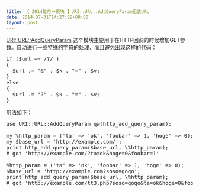 ```yaml
---
title: 【 2014每月一模块 】URI::URL::AddQueryParam组装URL
date: 2014-07-31T14:27:28+00:00
layout: post
---
```

[URI::URL::AddQueryParam](https://metacpan.org/pod/URI::URL::AddQueryParam "URI::URL::AddQueryParam") 这个模块主要用于在HTTP回调的时候增加GET参数。自动进行一些特殊的字符的处理，而且避免出现这样的代码：

<pre class="brush: perl">if ($url =~ /?/ ) 
{
  $url .= "&" . $k . "=" . $v;
}
else
{
  $url .= "?" . $k . "=" . $v;
}
</pre>

用法如下：

<pre class="brush: perl">use URI::URL::AddQueryParam qw(http_add_query_param);
 
my %http_param = ('ta' => 'ok', 'foobar' => 1, 'hoge' => 0);
my $base_url = 'http://example.com/';
print http_add_query_param($base_url, \%http_param);
# got 'http://example.com/?ta=ok&hoge=0&foobar=1'
 
%http_param = ('ta' => 'ok', 'foobar' => 1, 'hoge' => 0);
$base_url = 'http://example.com?soso=gogo';
print http_add_query_param($base_url, \%http_param);
# got 'http://example.com/tt3.php?soso=gogo&ta=ok&hoge=0&foobar=1'
</pre>

